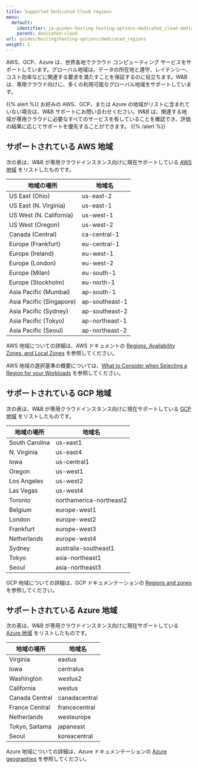 ```yaml
---
title: Supported Dedicated Cloud regions
menu:
  default:
    identifier: ja-guides-hosting-hosting-options-dedicated_cloud-dedicated_regions
    parent: dedicated-cloud
url: guides/hosting/hosting-options/dedicated_regions
weight: 1
---
```


AWS、GCP、Azure は、世界各地でクラウド コンピューティング サービスをサポートしています。グローバル地域は、データの所在地と遵守、レイテンシー、コスト効率などに関連する要求を満たすことを保証するのに役立ちます。W&B は、専用クラウド向けに、多くの利用可能なグローバル地域をサポートしています。

{{% alert %}}
お好みの AWS、GCP、または Azure の地域がリストに含まれていない場合は、W&B サポートにお問い合わせください。W&B は、関連する地域が専用クラウドに必要なすべてのサービスを有していることを確認でき、評価の結果に応じてサポートを優先することができます。
{{% /alert %}}

## サポートされている AWS 地域

次の表は、W&B が専用クラウドインスタンス向けに現在サポートしている [AWS 地域](https://docs.aws.amazon.com/AmazonRDS/latest/UserGuide/Concepts.RegionsAndAvailabilityZones.html) をリストしたものです。

| 地域の場所 | 地域名 |
|-------------|--------|
|US East (Ohio)| us-east-2|
|US East (N. Virginia)|us-east-1|
|US West (N. California)|us-west-1|
|US West (Oregon)|us-west-2|
|Canada (Central)|ca-central-1|
|Europe (Frankfurt)|eu-central-1|
|Europe (Ireland)|eu-west-1|
|Europe (London)|eu-west-2|
|Europe (Milan)|eu-south-1|
|Europe (Stockholm)|eu-north-1|
|Asia Pacific (Mumbai)|ap-south-1|
|Asia Pacific (Singapore)| ap-southeast-1|
|Asia Pacific (Sydney)|ap-southeast-2|
|Asia Pacific (Tokyo)|ap-northeast-1|
|Asia Pacific (Seoul)|ap-northeast-2|

AWS 地域についての詳細は、AWS ドキュメントの [Regions, Availability Zones, and Local Zones](https://docs.aws.amazon.com/AmazonRDS/latest/UserGuide/Concepts.RegionsAndAvailabilityZones.html) を参照してください。

AWS 地域の選択基準の概要については、[What to Consider when Selecting a Region for your Workloads](https://aws.amazon.com/blogs/architecture/what-to-consider-when-selecting-a-region-for-your-workloads/) を参照してください。

## サポートされている GCP 地域

次の表は、W&B が専用クラウドインスタンス向けに現在サポートしている [GCP 地域](https://cloud.google.com/compute/docs/regions-zones) をリストしたものです。

| 地域の場所 | 地域名 |
|-------------|--------|
|South Carolina|us-east1|
|N. Virginia|us-east4|
|Iowa|us-central1|
|Oregon|us-west1|
|Los Angeles|us-west2|
|Las Vegas|us-west4|
|Toronto|northamerica-northeast2|
|Belgium|europe-west1|
|London|europe-west2|
|Frankfurt|europe-west3|
|Netherlands|europe-west4|
|Sydney|australia-southeast1|
|Tokyo|asia-northeast1|
|Seoul|asia-northeast3|

GCP 地域についての詳細は、GCP ドキュメンテーションの [Regions and zones](https://cloud.google.com/compute/docs/regions-zones) を参照してください。

## サポートされている Azure 地域

次の表は、W&B が専用クラウドインスタンス向けに現在サポートしている [Azure 地域](https://azure.microsoft.com/en-us/explore/global-infrastructure/geographies/#geographies) をリストしたものです。

| 地域の場所 | 地域名 |
|-------------|--------|
|Virginia|eastus|
|Iowa|centralus|
|Washington|westus2|
|California|westus|
|Canada Central|canadacentral|
|France Central|francecentral|
|Netherlands|westeurope|
|Tokyo, Saitama|japaneast|
|Seoul|koreacentral|

Azure 地域についての詳細は、Azure ドキュメンテーションの [Azure geographies](https://azure.microsoft.com/en-us/explore/global-infrastructure/geographies/#overview) を参照してください。